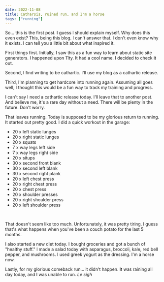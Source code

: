 ```yaml
---
date: 2022-11-08
title: Catharsis, ruined run, and I'm a horse
tags: ["running"]
---
```


So... this is the first post. I guess I should explain myself. Why does this even exist? This, being this blog. I can't answer that. I don't even know why it exists. I can tell you a little bit about what inspired it.

First things first. Initially, I saw this as a fun way to learn about static site generators. I happened upon 11ty. It had a cool name. I decided to check it out.

Second, I find writing to be cathartic. I'll use my blog as a cathartic release.

Third, I'm planning to get hardcore into running again. Assuming all goes well, I thought this would be a fun way to track my training and progress.

I can't say I need a cathartic release today. I'll leave that to another post. And believe me, it's a rare day without a need. There will be plenty in the future. Don't worry. 

That leaves running. Today is supposed to be my glorious return to running. It started out pretty good. I did a quick workout in the garage:

* 20 x left static lunges
* 20 x right static lunges
* 20 x squats
* 7 x way legs left side
* 7 x way legs right side
* 20 x situps
* 30 x second front blank
* 30 x second left blank
* 30 x second right plank
* 20 x left chest press
* 20 x right chest press
* 20 x chest press
* 20 x shoulder presses
* 20 x right shoulder press
* 20 x left shoulder press

<br /> 

That doesn't seem like too much. Unfortunately, it was pretty tiring. I guess that's what happens when you've been a couch potato for the last 5 months.

I also started a new diet today. I bought groceries and got a bunch of "healthy stuff." I made a salad today with asparagus, broccoli, kale, red bell pepper, and mushrooms. I used greek yogurt as the dressing. I'm a horse now. 

Lastly, for my glorious comeback run... it didn't happen. It was raining all day today, and I was unable to run. *Le sigh*
